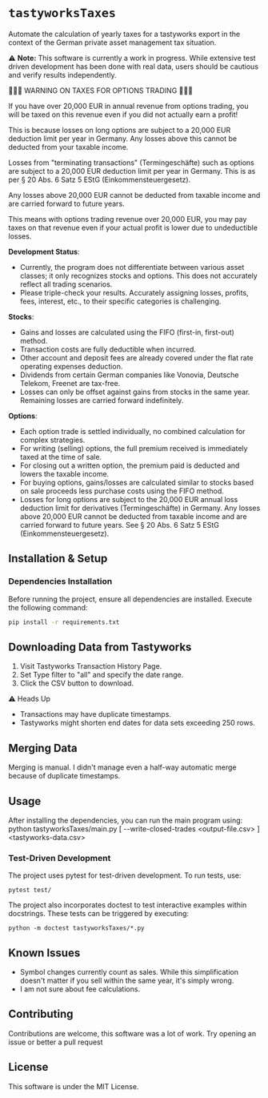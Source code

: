 # `tastyworksTaxes`

Automate the calculation of yearly taxes for a tastyworks export in the context of the German private asset management tax situation.

⚠️ **Note:** This software is currently a work in progress. While extensive test driven development has been done with real data, users should be cautious and verify results independently.

🚨🚨🚨 WARNING ON TAXES FOR OPTIONS TRADING 🚨🚨🚨

If you have over 20,000 EUR in annual revenue from options trading, you will be taxed on this revenue even if you did not actually earn a profit! 

This is because losses on long options are subject to a 20,000 EUR deduction limit per year in Germany. Any losses above this cannot be deducted from your taxable income. 

Losses from "terminating transactions" (Termingeschäfte) such as options are subject to a 20,000 EUR deduction limit per year in Germany. This is as per § 20 Abs. 6 Satz 5 EStG (Einkommensteuergesetz).

Any losses above 20,000 EUR cannot be deducted from taxable income and are carried forward to future years.

This means with options trading revenue over 20,000 EUR, you may pay taxes on that revenue even if your actual profit is lower due to undeductible losses.

**Development Status**:
- Currently, the program does not differentiate between various asset classes; it only recognizes stocks and options. This does not accurately reflect all trading scenarios.
- Please triple-check your results. Accurately assigning losses, profits, fees, interest, etc., to their specific categories is challenging.


**Stocks**:

- Gains and losses are calculated using the FIFO (first-in, first-out) method.
- Transaction costs are fully deductible when incurred.
- Other account and deposit fees are already covered under the flat rate operating expenses deduction.
- Dividends from certain German companies like Vonovia, Deutsche Telekom, Freenet are tax-free.
- Losses can only be offset against gains from stocks in the same year. Remaining losses are carried forward indefinitely.

**Options**:

- Each option trade is settled individually, no combined calculation for complex strategies.
- For writing (selling) options, the full premium received is immediately taxed at the time of sale.
- For closing out a written option, the premium paid is deducted and lowers the taxable income.
- For buying options, gains/losses are calculated similar to stocks based on sale proceeds less purchase costs using the FIFO method.
- Losses for long options are subject to the 20,000 EUR annual loss deduction limit for derivatives (Termingeschäfte) in Germany. Any losses above 20,000 EUR cannot be deducted from taxable income and are carried forward to future years. See § 20 Abs. 6 Satz 5 EStG (Einkommensteuergesetz).


## Installation & Setup

### Dependencies Installation

Before running the project, ensure all dependencies are installed. Execute the following command:

```bash
pip install -r requirements.txt
```


## Downloading Data from Tastyworks

1. Visit Tastyworks Transaction History Page.
2. Set Type filter to "all" and specify the date range.
3. Click the CSV button to download.

⚠️ Heads Up
- Transactions may have duplicate timestamps.
- Tastyworks might shorten end dates for data sets exceeding 250 rows.

## Merging Data

Merging is manual. I didn't manage even a half-way automatic merge because of duplicate timestamps.

## Usage

After installing the dependencies, you can run the main program using:
    python tastyworksTaxes/main.py [ --write-closed-trades <output-file.csv> ] <tastyworks-data.csv>

### Test-Driven Development

The project uses pytest for test-driven development. To run tests, use:

    pytest test/

The project also incorporates doctest to test interactive examples within docstrings. These tests can be triggered by executing:

    python -m doctest tastyworksTaxes/*.py

## Known Issues
- Symbol changes currently count as sales. While this simplification doesn't matter if you sell within the same year, it's simply wrong.
- I am not sure about fee calculations.

## Contributing

Contributions are welcome, this software was a lot of work. Try opening an issue or better a pull request

## License

This software is under the MIT License.
